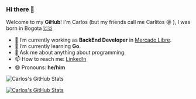 ### Hi there 👋

Welcome to my **GiHub**! I'm Carlos (but my friends call me Carlitos 😝 ), I was born in Bogota [🇨🇴](https://es.wikipedia.org/wiki/Colombia)

- 🔭 I’m currently working as **BackEnd Developer** in [Mercado Libre](http://github.com/mercadolibre).
- 🌱 I’m currently learning **Go**.
- 💬 Ask me about anything about programming.
- 📫 How to reach me: [LinkedIn](https://www.linkedin.com/in/carlosediazv/)
- 😄 Pronouns: **he/him**

![Carlos's GitHub Stats](https://github-readme-stats.vercel.app/api?username=cedv1990&count_private=true&show_icons=true)

[![Carlos's GitHub Stats](https://github-readme-stats.vercel.app/api/top-langs/?username=cedv1990&layout=compact&count_private=true)](https://github.com/cedv1990)
